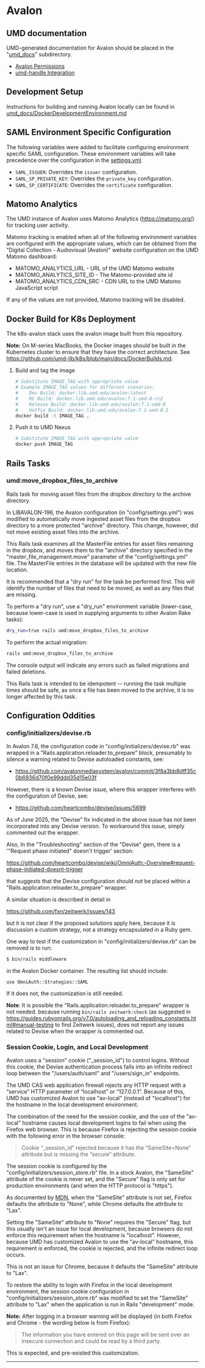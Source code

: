 # Avalon

## UMD documentation

UMD-generated documentation for Avalon should be placed in the
"[umd_docs](umd_docs/)" subdirectory.

* [Avalon Permissions](umd_docs/AvalonPermissions.md)
* [umd-handle Integration](umd_docs/UmdHandleIntegration.md)

## Development Setup

Instructions for building and running Avalon locally can be found in
[umd_docs/DockerDevelopmentEnvironment.md](umd_docs/DockerDevelopmentEnvironment.md)

## SAML Environment Specific Configuration

The following variables were added to facilitate configuring environment
specific SAML configuration. These environment variables will take
precedence over the configuration in the [settings.yml](./config/settings.yml).

* `SAML_ISSUER`: Overrides the `issuer` configuration.
* `SAML_SP_PRIVATE_KEY`: Overrides the `private_key` configuration.
* `SAML_SP_CERTIFICATE`: Overrides the `certificate` configuration.

## Matomo Analytics

The UMD instance of Avalon uses Matomo Analytics (<https://matomo.org/>) for
tracking user activity.

Matomo tracking is enabled when all of the following environment variables are
configured with the appropriate values, which can be obtained from the
"Digital Collection - Audiovisual (Avalon)" website configuration on the UMD
Matomo dashboard:

* MATOMO_ANALYTICS_URL - URL of the UMD Matomo website
* MATOMO_ANALYTICS_SITE_ID - The Matomo-provided site id
* MATOMO_ANALYTICS_CDN_SRC - CDN URL to the UMD Matomo JavaScript script

If any of the values are not provided, Matomo tracking will be disabled.

## Docker Build for K8s Deployment

The k8s-avalon stack uses the avalon image built from this repository.

**Note:** On M-series MacBooks, the Docker images should be built in the
Kubernetes cluster to ensure that they have the correct architecture. See
<https://github.com/umd-lib/k8s/blob/main/docs/DockerBuilds.md>.

1. Build and tag the image

    ```zsh
    # Substitute IMAGE_TAG with appropriate value
    # Example IMAGE_TAG values for different scenarios:
    #    Dev Build: docker.lib.umd.edu/avalon:latest
    #    RC Build: docker.lib.umd.edu/avalon:7.1-umd-0-rc2
    #    Release Build: docker.lib.umd.edu/avalon:7.1-umd-0
    #    Hotfix Build: docker.lib.umd.edu/avalon:7.1-umd-0.1
    docker build -t IMAGE_TAG .
    ```

2. Push it to UMD Nexus

    ```zsh
    # Substitute IMAGE_TAG with appropriate value
    docker push IMAGE_TAG
    ```

## Rails Tasks

### umd:move_dropbox_files_to_archive

Rails task for moving asset files from the dropbox directory to the archive
directory.

In LIBAVALON-196, the Avalon configuration (in "config/settings.yml") was
modified to automatically move ingested asset files from the dropbox directory
to a more protected "archive" directory. This change, however, did not move
existing asset files into the archive.

This Rails task examines all the MasterFile entries for asset files remaining
in the dropbox, and moves them to the "archive" directory specified in the
"master_file_management.move" parameter of the "config/settings.yml" file. The
MasterFile entries in the database will be updated with the new file location.

It is recommended that a "dry run" for the task be performed first. This will
identify the number of files that need to be moved, as well as any files that
are missing.

To perform a "dry run", use a "dry_run" environment variable (lower-case,
because lower-case is used in supplying arguments to other Avalon Rake tasks):

```zsh
dry_run=true rails umd:move_dropbox_files_to_archive
```

To perform the actual migration:

```zsh
rails umd:move_dropbox_files_to_archive
```

The console output will indicate any errors such as failed migrations
and failed deletions.

This Rails task is intended to be idempotent -- running the task multiple times
should be safe, as once a file has been moved to the archive, it is no longer
affected by this task.

## Configuration Oddities

### config/initializers/devise.rb

In Avalon 7.6, the configuration code in "config/initializers/devise.rb" was
wrapped in a "Rails.application.reloader.to_prepare" block, presumably to
silence a warning related to Devise autoloaded constants, see:

* <https://github.com/avalonmediasystem/avalon/commit/3f8a3bb8dff35c0b6936d70f0e99ddd35d15e03f>

However, there is a known Devise issue, where this wrapper interferes
with the configuration of Devise, see:

* <https://github.com/heartcombo/devise/issues/5699>

As of June 2025, the "Devise" fix indicated in the above issue has not been
incorporated into any Devise version. To workaround this issue, simply commented
out the wrapper.

Also, In the "Troubleshooting" section of the "Devise" gem, there is a
'"Request phase initiated" doesn't trigger' section:

<https://github.com/heartcombo/devise/wiki/OmniAuth:-Overview#request-phase-initiated-doesnt-trigger>

that suggests that the Devise configuration should *not* be placed within a
"Rails.application.reloader.to_prepare" wrapper.

A similar situation is described in detail in

<https://github.com/fxn/zeitwerk/issues/143>

but it is not clear if the proposed solutions apply here, because it is
discussion a custom strategy, not a strategy encapsulated in a Ruby gem.

One way to test if the customization in "config/initializers/devise.rb" can be
removed is to run:

```zsh
$ bin/rails middleware
```

in the Avalon Docker container. The resulting list should include:

```text
use OmniAuth::Strategies::SAML
```

If it does not, the customization is still needed.

**Note**: It is possible the "Rails.application.reloader.to_prepare" wrapper is
not needed. because running `bin/rails zeitwerk:check` (as suggested in
<https://guides.rubyonrails.org/v7.0/autoloading_and_reloading_constants.html#manual-testing>
to find Zeitwerk issues), does not report any issues related to Devise when
the wrapper is commented out.

### Session Cookie, Login, and Local Development

Avalon uses a "session" cookie ("_session_id") to control logins. Without
this cookie, the Devise authentication process falls into an infinite redirect
loop between the "/users/auth/saml" and "/users/sign_in" endpoints.

The UMD CAS web application firewall rejects any HTTP request with a
“service” HTTP parameter of “localhost” or “127.0.0.1”. Because of this,
UMD has customized Avalon to use "av-local" (instead of "localhost") for the
hostname in the local development environment.

The combination of the need for the session cookie, and the use of the
"av-local" hostname causes local development logins to fail when using the
Firefox web browser. This is because Firefox is rejecting the session cookie
with the following error in the browser console:

> Cookie “_session_id” rejected because it has the “SameSite=None” attribute
> but is missing the “secure” attribute.

The session cookie is configured by the "config/initializers/session_store.rb"
file. In a stock Avalon, the "SameSite" attribute of the cookie is never set,
and the "Secure" flag is only set for production environments (and when the
HTTP protocol is "https").

As documented by [MDN][mdn-browser-compatibility], when the "SameSite" attribute
is not set, Firefox defaults the attribute to "None", while Chrome defaults the
attribute to "Lax".

Setting the "SameSite" attribute to "None" requires the "Secure" flag, but this
usually isn't an issue for local development, because browsers do not enforce
this requirement when the hostname is "localhost". However, because UMD has
customized Avalon to use the "av-local" hostname, this requirement *is*
enforced, the cookie is rejected, and the infinite redirect loop occurs.

This is not an issue for Chrome, because it defaults the "SameSite" attribute
to "Lax".

To restore the ability to login with Firefox in the local development
environment, the session cookie configuration in
"config/initializers/session_store.rb" was modified to set the "SameSite"
attribute to "Lax" when the application is run in Rails "development" mode.

**Note:** After logging in a browser warning will be displayed (in both Firefox
and Chrome - the wording below is from Firefox):

> The information you have entered on this page will be sent over an insecure
> connection and could be read by a third party.

This is expected, and pre-existed this customization.

---
[mdn-browser-compatibility]: https://developer.mozilla.org/en-US/docs/Web/HTTP/Reference/Headers/Set-Cookie#browser_compatibility
